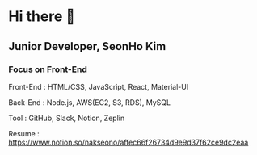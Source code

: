 # Hi there 👋

## Junior Developer, SeonHo Kim

### Focus on Front-End

Front-End : HTML/CSS, JavaScript, React, Material-UI

Back-End : Node.js, AWS(EC2, S3, RDS), MySQL

Tool : GitHub, Slack, Notion, Zeplin

Resume : https://www.notion.so/nakseono/affec66f26734d9e9d37f62ce9dc2eaa
